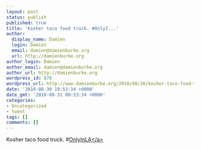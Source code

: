 ```yaml
---
layout: post
status: publish
published: true
title: 'Kosher taco food truck. #OnlyI...'
author:
  display_name: Damien
  login: Damien
  email: damien@damienburke.org
  url: http://damienburke.org
author_login: Damien
author_email: damien@damienburke.org
author_url: http://damienburke.org
wordpress_id: 878
wordpress_url: http://www.damienburke.org/2010/08/30/kosher-taco-food-truck-onlyi/
date: '2010-08-30 19:53:34 +0000'
date_gmt: '2010-08-31 00:53:34 +0000'
categories:
- Uncategorized
- tweet
tags: []
comments: []
---
```

<p>Kosher taco food truck. #<a href="http:&#47;&#47;search.twitter.com&#47;search?q=%23OnlyInLA" class="aktt_hashtag">OnlyInLA<&#47;a></p>
